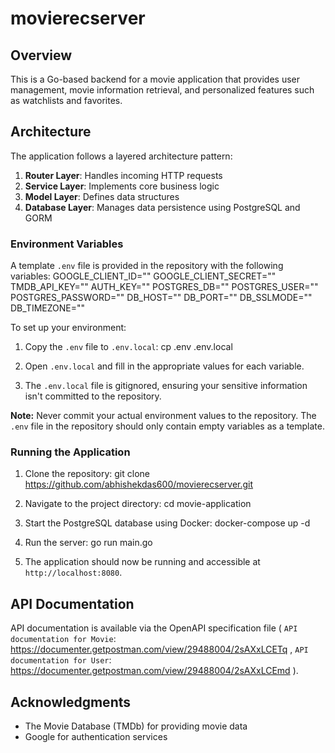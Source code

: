 # movierecserver 

## Overview
This is a Go-based backend for a movie application that provides user management, movie information retrieval, and personalized features such as watchlists and favorites. 

## Architecture

The application follows a layered architecture pattern:

1. **Router Layer**: Handles incoming HTTP requests
2. **Service Layer**: Implements core business logic
3. **Model Layer**: Defines data structures
4. **Database Layer**: Manages data persistence using PostgreSQL and GORM

### Environment Variables

A template `.env` file is provided in the repository with the following variables:
GOOGLE_CLIENT_ID=""
GOOGLE_CLIENT_SECRET=""
TMDB_API_KEY=""
AUTH_KEY=""
POSTGRES_DB=""
POSTGRES_USER=""
POSTGRES_PASSWORD=""
DB_HOST=""
DB_PORT=""
DB_SSLMODE=""
DB_TIMEZONE=""

To set up your environment:

1. Copy the `.env` file to `.env.local`:
cp .env .env.local

2. Open `.env.local` and fill in the appropriate values for each variable.

3. The `.env.local` file is gitignored, ensuring your sensitive information isn't committed to the repository.

**Note:** Never commit your actual environment values to the repository. The `.env` file in the repository should only contain empty variables as a template.

### Running the Application

1. Clone the repository:
git clone https://github.com/abhishekdas600/movierecserver.git

2. Navigate to the project directory:
cd movie-application

3. Start the PostgreSQL database using Docker:
docker-compose up -d

4. Run the server:
go run main.go

5. The application should now be running and accessible at `http://localhost:8080`.

## API Documentation

API documentation is available via the OpenAPI specification file (
`API documentation for Movie`: https://documenter.getpostman.com/view/29488004/2sAXxLCETq ,
`API documentation for User`: https://documenter.getpostman.com/view/29488004/2sAXxLCEmd ).



## Acknowledgments

- The Movie Database (TMDb) for providing movie data
- Google for authentication services
